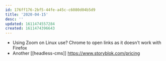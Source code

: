 ```yaml
---
id: 176ff176-2bf5-44fe-a45c-c6080d04b5d9
title: '2020-04-15'
desc: ''
updated: 1611474557284
created: 1611474396643
---
```


- Using Zoom on Linux use? Chrome to open links as it doesn't work
  with Firefox
- Another [[headless-cms]] https://www.storyblok.com/pricing
